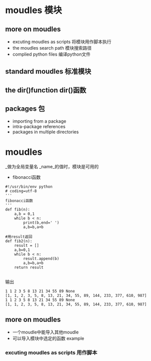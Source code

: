 # moudles 模块
## more on moudles 
+ excuting moudles as scripts 将模块用作脚本执行
+ the moudles search path     模块搜索路径
+ complied python files       编译python文件
## standard moudles 标准模块
## the dir()function dir()函数
## packages 包
+ importing from a package 
+ intra-package references
+ packages in multiple directories

# moudles
_做为全局变量名 _name_的值时，模块是可用的
+ fibonacci函数
```
#!/usr/bin/env python
# coding=utf-8
'''
fibonacci函数
'''
def fib(n):
    a,b = 0,1
    while b < n:
        print(b,end=' ')
        a,b=b,a+b

#用result返回
def fib2(n):
    result = []
    a,b=0,1
    while b < n:
        result.append(b)
        a,b=b,a+b
    return result
        
```
输出
```
1 1 2 3 5 8 13 21 34 55 89 None
[1, 1, 2, 3, 5, 8, 13, 21, 34, 55, 89, 144, 233, 377, 610, 987]
1 1 2 3 5 8 13 21 34 55 89 None
[1, 1, 2, 3, 5, 8, 13, 21, 34, 55, 89, 144, 233, 377, 610, 987]
```
## more on moudles 
+ 一个moudle中能导入其他moudle
+ 可以导入模块中选定的函数
example

### excuting moudles as scripts 用作脚本

